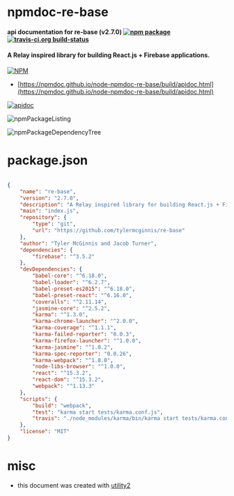 # npmdoc-re-base

#### api documentation for  re-base (v2.7.0)  [![npm package](https://img.shields.io/npm/v/npmdoc-re-base.svg?style=flat-square)](https://www.npmjs.org/package/npmdoc-re-base) [![travis-ci.org build-status](https://api.travis-ci.org/npmdoc/node-npmdoc-re-base.svg)](https://travis-ci.org/npmdoc/node-npmdoc-re-base)

#### A Relay inspired library for building React.js + Firebase applications.

[![NPM](https://nodei.co/npm/re-base.png?downloads=true&downloadRank=true&stars=true)](https://www.npmjs.com/package/re-base)

- [https://npmdoc.github.io/node-npmdoc-re-base/build/apidoc.html](https://npmdoc.github.io/node-npmdoc-re-base/build/apidoc.html)

[![apidoc](https://npmdoc.github.io/node-npmdoc-re-base/build/screenCapture.buildCi.browser.%252Ftmp%252Fbuild%252Fapidoc.html.png)](https://npmdoc.github.io/node-npmdoc-re-base/build/apidoc.html)

![npmPackageListing](https://npmdoc.github.io/node-npmdoc-re-base/build/screenCapture.npmPackageListing.svg)

![npmPackageDependencyTree](https://npmdoc.github.io/node-npmdoc-re-base/build/screenCapture.npmPackageDependencyTree.svg)



# package.json

```json

{
    "name": "re-base",
    "version": "2.7.0",
    "description": "A Relay inspired library for building React.js + Firebase applications.",
    "main": "index.js",
    "repository": {
        "type": "git",
        "url": "https://github.com/tylermcginnis/re-base"
    },
    "author": "Tyler McGinnis and Jacob Turner",
    "dependencies": {
        "firebase": "^3.5.2"
    },
    "devDependencies": {
        "babel-core": "^6.18.0",
        "babel-loader": "^6.2.7",
        "babel-preset-es2015": "^6.18.0",
        "babel-preset-react": "^6.16.0",
        "coveralls": "^2.11.14",
        "jasmine-core": "^2.5.2",
        "karma": "^1.3.0",
        "karma-chrome-launcher": "^2.0.0",
        "karma-coverage": "^1.1.1",
        "karma-failed-reporter": "0.0.3",
        "karma-firefox-launcher": "^1.0.0",
        "karma-jasmine": "^1.0.2",
        "karma-spec-reporter": "0.0.26",
        "karma-webpack": "^1.8.0",
        "node-libs-browser": "^1.0.0",
        "react": "^15.3.2",
        "react-dom": "^15.3.2",
        "webpack": "^1.13.3"
    },
    "scripts": {
        "build": "webpack",
        "test": "karma start tests/karma.conf.js",
        "travis": "./node_modules/karma/bin/karma start tests/karma.conf.js"
    },
    "license": "MIT"
}
```



# misc
- this document was created with [utility2](https://github.com/kaizhu256/node-utility2)
